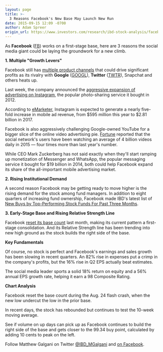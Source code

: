 ```yaml
---
layout: page
title: >-
  3 Reasons Facebook's New Base May Launch New Run
date: 2015-09-15 12:09 -0700
author: Adam Spreer
origin_url: https://www.investors.com/research/ibd-stock-analysis/facebook-expands-instagram-ads-monetizes-whatsapp-messenger-challenges-google-youtube/
---
```





  



As **Facebook** ([FB](https://research.investors.com/quote.aspx?symbol=FB)) works on a first-stage base, here are 3 reasons the social media giant could be laying the groundwork for a new climb.

  

**1. Multiple "Growth Levers"**

  

Facebook still has [multiple product channels](http://news.investors.com/technology/091415-770809-facebook-revenue-growth-plans-include-video-instagram-messenger-whatsapp.htm) that could drive significant profits as its rivalry with **Google** ([GOOGL](https://research.investors.com/quote.aspx?symbol=GOOGL)), **Twitter** ([TWTR](https://research.investors.com/quote.aspx?symbol=TWTR)), Snapchat and others heats up.

  

Last week, the company announced the [aggressive expansion of advertising on Instagram](http://news.investors.com/technology/090915-770168-facebook-expands-instagram-ads-to-30-more-countries.htm), the popular photo-sharing service it bought in 2012.

  

According to [eMarketer](http://www.emarketer.com/Article/Instagram-Mobile-Ad-Revenues-Reach-281-Billion-Worldwide-2017/1012774), Instagram is expected to generate a nearly five-fold increase in mobile ad revenue, from $595 million this year to $2.81 billion in 2017.

  

Facebook is also aggressively challenging Google-owned YouTube for a bigger slice of the online video advertising pie. [Fortune](http://fortune.com/2015/09/14/facebook-video-explosion/?xid=yahoo_fortune) reported that the social network's users have been watching an average of 4 billion videos daily in 2015 — four times more than last year's number.

  

While CEO Mark Zuckerberg has not said exactly when they'll start ramping up monetization of Messenger and WhatsApp, the popular messaging service it bought for $19 billion in 2014, both could help Facebook expand its share of the all-important mobile advertising market.

  

**2. Rising Institutional Demand**

  

A second reason Facebook may be getting ready to move higher is the rising demand for the stock among fund managers. In addition to eight quarters of increasing fund ownership, Facebook made IBD's latest list of [New Buys by Top-Performing Stock Funds For Past Three Months](http://news.investors.com/investing-mutual-funds/090215-769383-top-mutual-funds-like-homebuilders.htm).

  

**3. Early-Stage Base and Rising Relative Strength Line**

  

Facebook [reset its base count](http://ibdtv.investors.com/656846-getting-started-counting-bases.aspx) last month, making its current pattern a first-stage consolidation. And its Relative Strength line has been trending into new high ground as the stock builds the right side of the base.

  

**Key Fundamentals**

  

Of course, no stock is perfect and Facebook's earnings and sales growth has been slowing in recent quarters. An 82% rise in expenses put a crimp in the company's profits, but the 16% rise in Q2 EPS actually beat estimates.

  

The social media leader sports a solid 18% return on equity and a 56% annual EPS growth rate, helping it earn a 98 Composite Rating.

  

**Chart Analysis**

  

Facebook reset the base count during the Aug. 24 flash crash, when the new low undercut the low in the prior base.

  

In recent days, the stock has rebounded but continues to test the 10-week moving average.

  

See if volume on up days can pick up as Facebook continues to build the right side of the base and gets closer to the 99.34 buy point, calculated by adding 10 cents to peak on the left.

  

Follow Matthew Galgani on Twitter [@IBD\_MGalgani](https://twitter.com/ibd_mgalgani) and [on Facebook](https://www.facebook.com/pages/Matt-Galgani/435399186575951?fref=ts).




